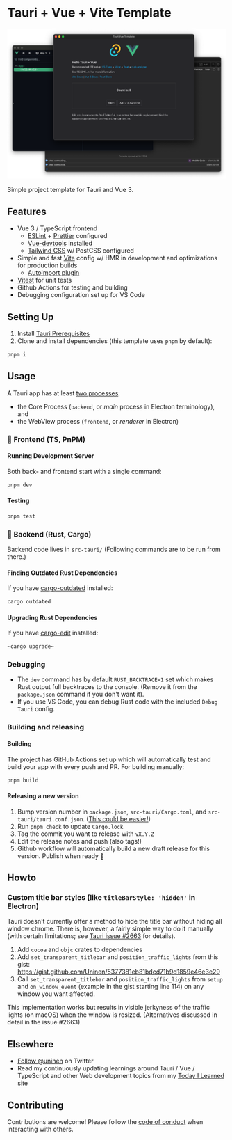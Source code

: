 # Tauri + Vue + Vite Template

![Screenshot](./public/screenshot.png)

Simple project template for Tauri and Vue 3.

## Features

- Vue 3 / TypeScript frontend
  - [ESLint](https://eslint.org/) + [Prettier](https://prettier.io/) configured
  - [Vue-devtools](https://devtools.vuejs.org/) installed
  - [Tailwind CSS](https://tailwindcss.com/) w/ PostCSS configured
- Simple and fast [Vite](https://vitejs.dev/) config w/ HMR in development and optimizations for production builds
  - [AutoImport plugin](https://github.com/antfu/unplugin-auto-import)
- [Vitest](https://vitest.dev/) for unit tests
- Github Actions for testing and building
- Debugging configuration set up for VS Code

## Setting Up

1. Install [Tauri Prerequisites](https://tauri.studio/v1/guides/getting-started/prerequisites)
2. Clone and install dependencies (this template uses `pnpm` by default):

```sh
pnpm i
```

## Usage

A Tauri app has at least [two processes](https://tauri.app/v1/guides/architecture/process-model):

- the Core Process (`backend`, or _main_ process in Electron terminology), and
- the WebView process (`frontend`, or _renderer_ in Electron)

### 🦢 Frontend (TS, PnPM)

#### Running Development Server

Both back- and frontend start with a single command:

```sh
pnpm dev
```

#### Testing

```sh
pnpm test
```

### 🦀 Backend (Rust, Cargo)

Backend code lives in `src-tauri/` (Following commands are to be run from there.)

#### Finding Outdated Rust Dependencies

If you have [cargo-outdated](https://github.com/kbknapp/cargo-outdated) installed:

```sh
cargo outdated
```

#### Upgrading Rust Dependencies

If you have [cargo-edit](https://github.com/killercup/cargo-edit) installed:

```sh
~cargo upgrade~
```

### Debugging

- The `dev` command has by default `RUST_BACKTRACE=1` set which makes Rust output full backtraces to the console. (Remove it from the `package.json` command if you don't want it).
- If you use VS Code, you can debug Rust code with the included `Debug Tauri` config.

### Building and releasing

#### Building

The project has GitHub Actions set up which will automatically test and build your app with every push and PR. For building manually:

```sh
pnpm build
```

#### Releasing a new version

1. Bump version number in `package.json`, `src-tauri/Cargo.toml`, and `src-tauri/tauri.conf.json`. ([This could be easier!](https://github.com/yiranzai/tauri-test/issues/18))
2. Run `pnpm check` to update `Cargo.lock`
3. Tag the commit you want to release with `vX.Y.Z`
4. Edit the release notes and push (also tags!)
5. Github workflow will automatically build a new draft release for this version. Publish when ready 🎉

## Howto

### Custom title bar styles (like `titleBarStyle: 'hidden'` in Electron)

Tauri doesn't currently offer a method to hide the title bar without hiding all window chrome. There is, however, a fairly simple way to do it manually (with certain limitations; see [Tauri issue #2663](https://github.com/tauri-apps/tauri/issues/2663) for details).

1. Add `cocoa` and `objc` crates to dependencies
2. Add `set_transparent_titlebar` and `position_traffic_lights` from this gist: https://gist.github.com/Uninen/5377381eb81bdcd71b9d1859e46e3e29
3. Call `set_transparent_titlebar` and `position_traffic_lights` from `setup` and `on_window_event` (example in the gist starting line 114) on any window you want affected.

This implementation works but results in visible jerkyness of the traffic lights (on macOS) when the window is resized. (Alternatives discussed in detail in the issue #2663)

## Elsewhere

- [Follow @uninen](https://twitter.com/uninen) on Twitter
- Read my continuously updating learnings around Tauri / Vue / TypeScript and other Web development topics from my [Today I Learned site](https://til.unessa.net/)

## Contributing

Contributions are welcome! Please follow the [code of conduct](./CODE_OF_CONDUCT.md) when interacting with others.
